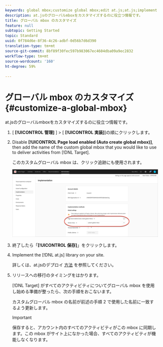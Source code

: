 ```yaml
---
keywords: global mbox;customize global mbox;edit at.js;at.js;implement at.js
description: at.jsのグローバルmboxをカスタマイズするのに役立つ情報です。
title: グローバル mbox のカスタマイズ
feature: null
subtopic: Getting Started
topic: Standard
uuid: 0f784d6e-8f36-4c26-adbf-0d56b7d6d390
translation-type: tm+mt
source-git-commit: 8bf89f30fec597b983067ec4604dba09a9ec2832
workflow-type: tm+mt
source-wordcount: '160'
ht-degree: 59%

---
```



# グローバル mbox のカスタマイズ{#customize-a-global-mbox}

at.jsのグローバルmboxをカスタマイズするのに役立つ情報です。

1. [ **[!UICONTROL 管理]** ] > [ **[!UICONTROL 実装]**]の順にクリックします。

1. Disable **[!UICONTROL Page load enabled (Auto create global mbox)]**, then add the name of the custom global mbox that you would like to use to deliver activities from [!DNL Target].

   このカスタムグローバル mbox は、クリック追跡にも使用されます。

   ![custom-global-mbox](/help/c-implementing-target/c-implementing-target-for-client-side-web/t-mbox-download/c-understanding-global-mbox/assets/custom-global-mbox.png)

1. 終了したら「**[!UICONTROL 保存]**」をクリックします。

1. Implement the [!DNL at.js] library on your site.

   詳しくは、at.jsのデプロイ [方法](/help/c-implementing-target/c-implementing-target-for-client-side-web/how-to-deployatjs/how-to-deployatjs.md) を参照してください。

1. リリースへの移行のタイミングをはかります。

   [!DNL Target] がすべてのアクティビティについてグローバル mbox を使用し始める準備が整ったら、次の手順をおこないます。

   カスタムグローバル mbox の名前が前述の手順 2 で使用した名前に一致するよう更新します。

   >[!IMPORTANT]
   >
   >保存すると、アカウント内のすべてのアクティビティがこの mbox に同期します。この mbox がサイト上になかった場合、すべてのアクティビティが機能しなくなります。

